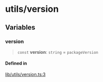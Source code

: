 # utils/version

## Variables

### version

> `const` **version**: `string` = `packageVersion`

#### Defined in

[lib/utils/version.ts:3](https://github.com/PufferFinance/puffer-sdk/blob/76e7ef64bae7e516a3502e53b1b67e1ba5bfc496/lib/utils/version.ts#L3)
